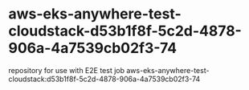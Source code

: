 # aws-eks-anywhere-test-cloudstack-d53b1f8f-5c2d-4878-906a-4a7539cb02f3-74
repository for use with E2E test job aws-eks-anywhere-test-cloudstack:d53b1f8f-5c2d-4878-906a-4a7539cb02f3-74
